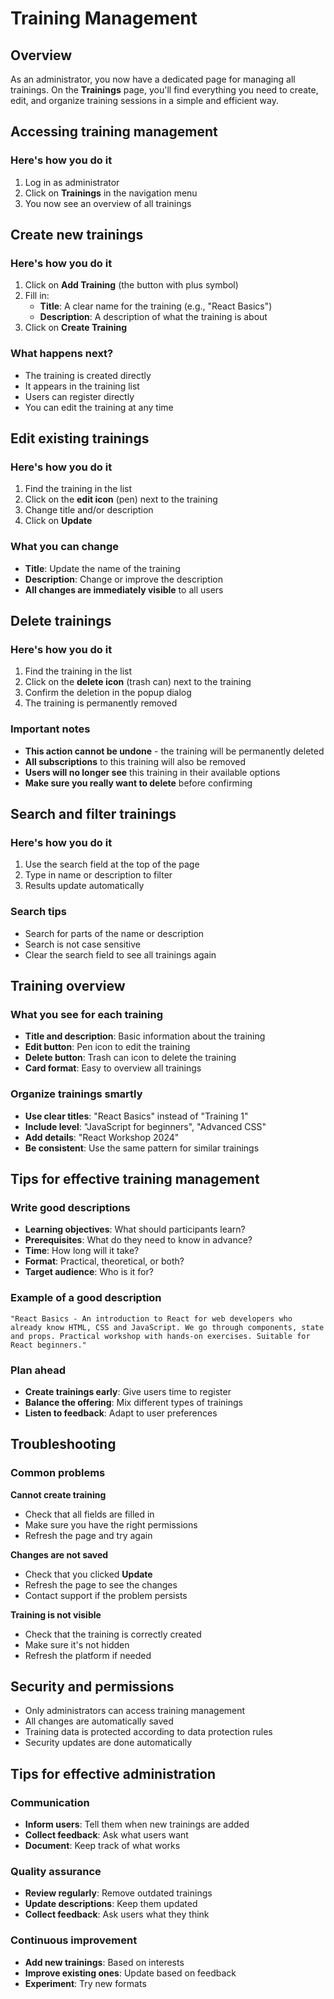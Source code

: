 # Training Management

## Overview

As an administrator, you now have a dedicated page for managing all trainings. On the **Trainings** page, you'll find everything you need to create, edit, and organize training sessions in a simple and efficient way.

## Accessing training management

### Here's how you do it
1. Log in as administrator
2. Click on **Trainings** in the navigation menu
3. You now see an overview of all trainings

## Create new trainings

### Here's how you do it
1. Click on **Add Training** (the button with plus symbol)
2. Fill in:
   - **Title**: A clear name for the training (e.g., "React Basics")
   - **Description**: A description of what the training is about
3. Click on **Create Training**

### What happens next?
- The training is created directly
- It appears in the training list
- Users can register directly
- You can edit the training at any time

## Edit existing trainings

### Here's how you do it
1. Find the training in the list
2. Click on the **edit icon** (pen) next to the training
3. Change title and/or description
4. Click on **Update**

### What you can change
- **Title**: Update the name of the training
- **Description**: Change or improve the description
- **All changes are immediately visible** to all users

## Delete trainings

### Here's how you do it
1. Find the training in the list
2. Click on the **delete icon** (trash can) next to the training
3. Confirm the deletion in the popup dialog
4. The training is permanently removed

### Important notes
- **This action cannot be undone** - the training will be permanently deleted
- **All subscriptions** to this training will also be removed
- **Users will no longer see** this training in their available options
- **Make sure you really want to delete** before confirming

## Search and filter trainings

### Here's how you do it
1. Use the search field at the top of the page
2. Type in name or description to filter
3. Results update automatically

### Search tips
- Search for parts of the name or description
- Search is not case sensitive
- Clear the search field to see all trainings again

## Training overview

### What you see for each training
- **Title and description**: Basic information about the training
- **Edit button**: Pen icon to edit the training
- **Delete button**: Trash can icon to delete the training
- **Card format**: Easy to overview all trainings

### Organize trainings smartly
- **Use clear titles**: "React Basics" instead of "Training 1"
- **Include level**: "JavaScript for beginners", "Advanced CSS"
- **Add details**: "React Workshop 2024"
- **Be consistent**: Use the same pattern for similar trainings

## Tips for effective training management

### Write good descriptions
- **Learning objectives**: What should participants learn?
- **Prerequisites**: What do they need to know in advance?
- **Time**: How long will it take?
- **Format**: Practical, theoretical, or both?
- **Target audience**: Who is it for?

### Example of a good description
```
"React Basics - An introduction to React for web developers who already know HTML, CSS and JavaScript. We go through components, state and props. Practical workshop with hands-on exercises. Suitable for React beginners."
```

### Plan ahead
- **Create trainings early**: Give users time to register
- **Balance the offering**: Mix different types of trainings
- **Listen to feedback**: Adapt to user preferences

## Troubleshooting

### Common problems
**Cannot create training**
- Check that all fields are filled in
- Make sure you have the right permissions
- Refresh the page and try again

**Changes are not saved**
- Check that you clicked **Update**
- Refresh the page to see the changes
- Contact support if the problem persists

**Training is not visible**
- Check that the training is correctly created
- Make sure it's not hidden
- Refresh the platform if needed

## Security and permissions

- Only administrators can access training management
- All changes are automatically saved
- Training data is protected according to data protection rules
- Security updates are done automatically

## Tips for effective administration

### Communication
- **Inform users**: Tell them when new trainings are added
- **Collect feedback**: Ask what users want
- **Document**: Keep track of what works

### Quality assurance
- **Review regularly**: Remove outdated trainings
- **Update descriptions**: Keep them updated
- **Collect feedback**: Ask users what they think

### Continuous improvement
- **Add new trainings**: Based on interests
- **Improve existing ones**: Update based on feedback
- **Experiment**: Try new formats
